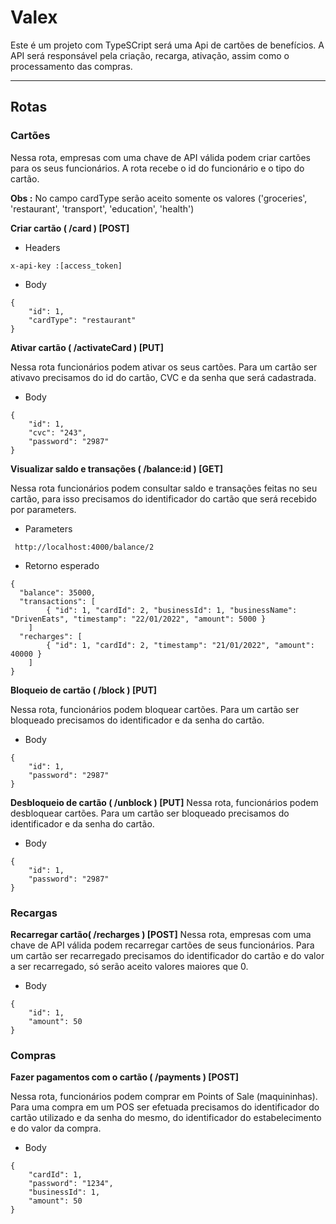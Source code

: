 # Valex
 Este é um projeto com TypeSCript será uma Api de cartões de benefícios. A API será responsável pela criação, recarga, ativação, assim como o processamento das compras.
___
## Rotas
### Cartões
Nessa rota, empresas com uma chave de API válida podem criar cartões para os seus funcionários. A rota recebe o id do funcionário e o tipo do cartão.

**Obs :** No campo cardType serão aceito somente os valores ('groceries', 'restaurant', 'transport', 'education', 'health')

**Criar cartão ( /card ) [POST]**

* Headers

``` x-api-key :[access_token] ``` 

* Body

``` 
{
    "id": 1,
    "cardType": "restaurant"
}
``` 
**Ativar cartão ( /activateCard ) [PUT]**

Nessa rota funcionários podem ativar os seus cartões. Para um cartão ser ativavo precisamos do id do cartão, CVC e da senha que será cadastrada.
* Body
``` 
{
    "id": 1,
    "cvc": "243",
    "password": "2987"
}
```
**Visualizar saldo e transações ( /balance:id ) [GET]**

Nessa rota funcionários podem consultar saldo e transações feitas no seu cartão, para isso precisamos do identificador do cartão que será recebido por parameters.

* Parameters

```  http://localhost:4000/balance/2  ```


* Retorno esperado

```
{
  "balance": 35000,
  "transactions": [
		{ "id": 1, "cardId": 2, "businessId": 1, "businessName": "DrivenEats", "timestamp": "22/01/2022", "amount": 5000 }
	]
  "recharges": [
		{ "id": 1, "cardId": 2, "timestamp": "21/01/2022", "amount": 40000 }
	]
}
```
**Bloqueio de cartão ( /block ) [PUT]**

Nessa rota, funcionários podem bloquear cartões. Para um cartão ser bloqueado precisamos do identificador e da senha do cartão.

* Body

``` 
{
    "id": 1,
    "password": "2987"
}
```
  
  **Desbloqueio de cartão ( /unblock ) [PUT]**
Nessa rota, funcionários podem desbloquear cartões. Para um cartão ser bloqueado precisamos do identificador e da senha do cartão.

* Body

``` 
{
    "id": 1,
    "password": "2987"
}
```
### Recargas 
**Recarregar cartão( /recharges ) [POST]**
Nessa rota, empresas com uma chave de API válida podem recarregar cartões de seus funcionários. Para um cartão ser recarregado precisamos do identificador do cartão e do valor a ser recarregado, só serão aceito valores maiores que 0.

* Body

``` 
{
    "id": 1,
    "amount": 50
}
```
### Compras
**Fazer pagamentos com o cartão 
( /payments ) [POST]**

Nessa rota, funcionários podem comprar em Points of Sale (maquininhas). Para uma compra em um POS ser efetuada precisamos do identificador do cartão utilizado e da senha do mesmo, do identificador do estabelecimento e do valor da compra.

* Body
``` 
{
    "cardId": 1,
    "password": "1234",
    "businessId": 1,
    "amount": 50
}
```

